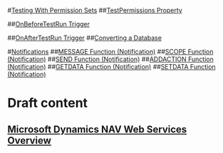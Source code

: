 #[Testing With Permission Sets](testing-permissionsets.md)
##[TestPermissions Property](property-testpermissions.md)

##[OnBeforeTestRun Trigger](trigger-onbeforetestrun.md)

##[OnAfterTestRun Trigger](trigger-onaftertestrun.md)
##[Converting a Database](upgrade-convertingdatabase.md)

#[Notifications](notifications-developing.md)
##[MESSAGE Function (Notification)](function-notificationmessage.md)
##[SCOPE Function (Notification)](function-notificationscope.md)
##[SEND Function (Notification)](function-notificationsend.md)
##[ADDACTION Function (Notification)](function-notificationaddaction.md)
##[GETDATA Function (Notification)](function-notificationgetdata.md)
##[SETDATA Function (Notification)](function-notificationsetdata.md)

# Draft content
## [Microsoft Dynamics NAV Web Services Overview](webservices-overview-partial.md)
